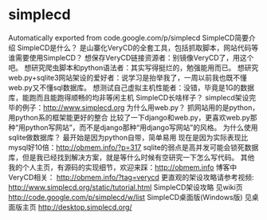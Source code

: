 # simplecd
Automatically exported from code.google.com/p/simplecd
SimpleCD简要介绍
SimpleCD是什么？
是山寨化VeryCD的全套工具，包括抓取脚本，网站代码等
谁需要使用SimpleCD？
想保存VeryCD链接资源者：别镜像VeryCD了，用这个吧。
想研究爬虫脚本和python语法者：其实写得挺烂的，勉强能用而已。
想研究web.py+sqlite3网站架设的爱好者：说学习是抬举我了，一周以前我也既不懂web.py又不懂sql数据库。
想测试自己虚拟主机性能者：没错，毕竟是1G的数据库，能跑而且能跑得顺畅的均非等闲主机
SimpleCD长啥样子？
simplecd架设完毕的例子：http://www.simplecd.org
为什么用web.py？
抓网站用的是python，用python系的框架能更好的整合
比较了一下django和web.py，更喜欢web.py那种“用python写网站”，而不是django那种“用django写网站”的风格。
为什么使用sqlite做数据库？
最开始是因为python自带，简单易用
现在是因为实际表现比mysql好10倍：http://obmem.info/?p=317
sqlite的弱点是高并发可能会锁死数据库，但是我已经找到解决方案，就是等什么时候有空研究一下怎么写代码。
其他
我的个人主页，有源码的实现细节，欢迎来踩：http://obmem.info
博客中VeryCD相关： http://obmem.info/?tag=verycd
更直观的架设攻略请参考视频: http://www.simplecd.org/static/tutorial.html
SimpleCD架设攻略
见wiki页 http://code.google.com/p/simplecd/w/list
SimpleCD桌面版(Windows版)
见桌面版主页 http://desktop.simplecd.org/
